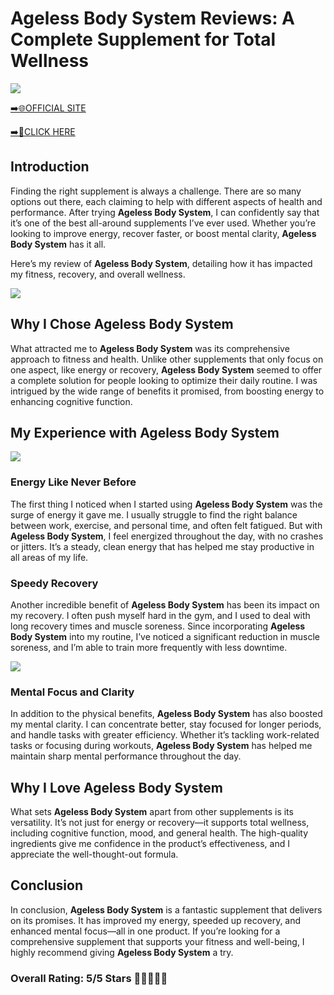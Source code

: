 # **Ageless Body System Reviews**: A Complete Supplement for Total Wellness

[![](https://static.vecteezy.com/system/resources/thumbnails/019/896/014/small/buy-now-gradient-button-with-cart-symbol-buy-now-illustration-png.png)](https://edetoop.top/lander/sugarpreland-1/aglessbodsystem.html) 

[➡️🌐OFFICIAL SITE](https://edetoop.top/lander/sugarpreland-1/aglessbodsystem.html) 

[➡️🔗CLICK HERE](https://edetoop.top/lander/sugarpreland-1/aglessbodsystem.html) 


## Introduction

Finding the right supplement is always a challenge. There are so many options out there, each claiming to help with different aspects of health and performance. After trying **Ageless Body System**, I can confidently say that it’s one of the best all-around supplements I’ve ever used. Whether you’re looking to improve energy, recover faster, or boost mental clarity, **Ageless Body System** has it all.

Here’s my review of **Ageless Body System**, detailing how it has impacted my fitness, recovery, and overall wellness.

[![](https://wallpapers.com/images/hd/red-order-now-button-udg4jcj4arvn8b0n-2.png)](https://edetoop.top/lander/sugarpreland-1/aglessbodsystem.html)  

## Why I Chose **Ageless Body System**

What attracted me to **Ageless Body System** was its comprehensive approach to fitness and health. Unlike other supplements that only focus on one aspect, like energy or recovery, **Ageless Body System** seemed to offer a complete solution for people looking to optimize their daily routine. I was intrigued by the wide range of benefits it promised, from boosting energy to enhancing cognitive function.

## My Experience with **Ageless Body System**

[![](https://static.vecteezy.com/system/resources/thumbnails/019/896/014/small/buy-now-gradient-button-with-cart-symbol-buy-now-illustration-png.png)](https://edetoop.top/lander/sugarpreland-1/aglessbodsystem.html)

### Energy Like Never Before

The first thing I noticed when I started using **Ageless Body System** was the surge of energy it gave me. I usually struggle to find the right balance between work, exercise, and personal time, and often felt fatigued. But with **Ageless Body System**, I feel energized throughout the day, with no crashes or jitters. It’s a steady, clean energy that has helped me stay productive in all areas of my life.

### Speedy Recovery

Another incredible benefit of **Ageless Body System** has been its impact on my recovery. I often push myself hard in the gym, and I used to deal with long recovery times and muscle soreness. Since incorporating **Ageless Body System** into my routine, I’ve noticed a significant reduction in muscle soreness, and I’m able to train more frequently with less downtime.

[![](https://wallpapers.com/images/hd/red-order-now-button-udg4jcj4arvn8b0n-2.png)](https://edetoop.top/lander/sugarpreland-1/aglessbodsystem.html)  

### Mental Focus and Clarity

In addition to the physical benefits, **Ageless Body System** has also boosted my mental clarity. I can concentrate better, stay focused for longer periods, and handle tasks with greater efficiency. Whether it’s tackling work-related tasks or focusing during workouts, **Ageless Body System** has helped me maintain sharp mental performance throughout the day.

## Why I Love **Ageless Body System**

What sets **Ageless Body System** apart from other supplements is its versatility. It’s not just for energy or recovery—it supports total wellness, including cognitive function, mood, and general health. The high-quality ingredients give me confidence in the product’s effectiveness, and I appreciate the well-thought-out formula.

## Conclusion

In conclusion, **Ageless Body System** is a fantastic supplement that delivers on its promises. It has improved my energy, speeded up recovery, and enhanced mental focus—all in one product. If you’re looking for a comprehensive supplement that supports your fitness and well-being, I highly recommend giving **Ageless Body System** a try.

### Overall Rating: 5/5 Stars 🌟🌟🌟🌟🌟
